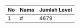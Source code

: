 | No | Nama            | Jumlah Level |
|----|-----------------|--------------|
| 1  | #    |    4679        |
